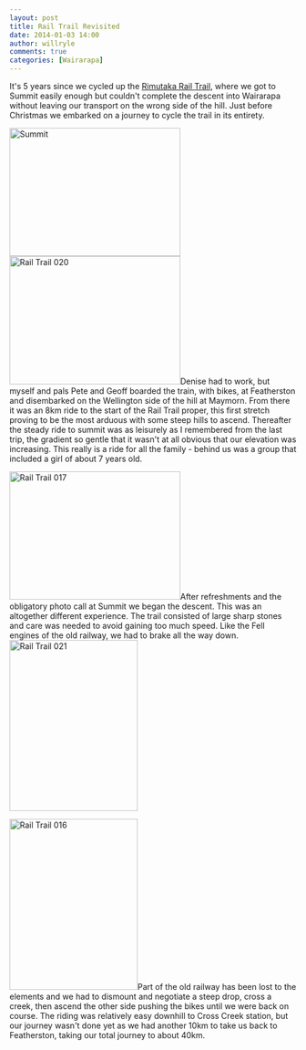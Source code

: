 ```yaml
---
layout: post
title: Rail Trail Revisited
date: 2014-01-03 14:00
author: willryle
comments: true
categories: [Wairarapa]
---
```

It's 5 years since we cycled up the <a title="The Rimutaka Rail Trail" href="http://willryle.wordpress.com/2009/04/22/the-rimutaka-rail-trail/">Rimutaka Rail Trail</a>, where we got to Summit easily enough but couldn't complete the descent into Wairarapa without leaving our transport on the wrong side of the hill. Just before Christmas we embarked on a journey to cycle the trail in its entirety.

<!--more--><a href="http://willryle.files.wordpress.com/2014/01/bikeriderimutakacycletrail23dec2013.jpg" target="_blank"><img class="alignleft size-medium wp-image-1811" alt="Summit" src="http://willryle.files.wordpress.com/2014/01/bikeriderimutakacycletrail23dec2013.jpg?w=300" width="300" height="225" /></a><a href="http://willryle.files.wordpress.com/2014/01/rail-trail-020.jpg"><img class="alignleft size-medium wp-image-1814" alt="Rail Trail 020" src="http://willryle.files.wordpress.com/2014/01/rail-trail-020.jpg?w=300" width="300" height="225" /></a>Denise had to work, but myself and pals Pete and Geoff boarded the train, with bikes, at Featherston and disembarked on the Wellington side of the hill at Maymorn. From there it was an 8km ride to the start of the Rail Trail proper, this first stretch proving to be the most arduous with some steep hills to ascend. Thereafter the steady ride to summit was as leisurely as I remembered from the last trip, the gradient so gentle that it wasn't at all obvious that our elevation was increasing. This really is a ride for all the family - behind us was a group that included a girl of about 7 years old.

<a href="http://willryle.files.wordpress.com/2014/01/rail-trail-017.jpg" target="_blank"><img class="alignleft size-medium wp-image-1813" alt="Rail Trail 017" src="http://willryle.files.wordpress.com/2014/01/rail-trail-017.jpg?w=300" width="300" height="225" /></a>After refreshments and the obligatory photo call at Summit we began the descent. This was an altogether different experience. The trail consisted of large sharp stones and care was needed to avoid gaining too much speed. Like the Fell engines of the old railway, we had to brake all the way down.<a href="http://willryle.files.wordpress.com/2014/01/rail-trail-021.jpg" target="_blank"><img class="size-medium wp-image-1815 alignright" alt="Rail Trail 021" src="http://willryle.files.wordpress.com/2014/01/rail-trail-021.jpg?w=225" width="225" height="300" /></a>

<a href="http://willryle.files.wordpress.com/2014/01/rail-trail-016.jpg" target="_blank"><img class="alignleft size-medium wp-image-1812" alt="Rail Trail 016" src="http://willryle.files.wordpress.com/2014/01/rail-trail-016.jpg?w=225" width="225" height="300" /></a>Part of the old railway has been lost to the elements and we had to dismount and negotiate a steep drop, cross a creek, then ascend the other side pushing the bikes until we were back on course. The riding was relatively easy downhill to Cross Creek station, but our journey wasn't done yet as we had another 10km to take us back to Featherston, taking our total journey to about 40km.
